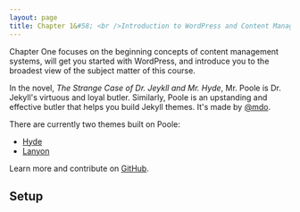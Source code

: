 ```yaml
---
layout: page
title: Chapter 1&#58; <br />Introduction to WordPress and Content Management Systems
---
```


<p class="message">
  Chapter One focuses on the beginning concepts of content management systems, will get you started with WordPress, and introduce you to the broadest view of the subject matter of this course. 
</p>

In the novel, *The Strange Case of Dr. Jeykll and Mr. Hyde*, Mr. Poole is Dr. Jekyll's virtuous and loyal butler. Similarly, Poole is an upstanding and effective butler that helps you build Jekyll themes. It's made by [@mdo](https://twitter.com/mdo).

There are currently two themes built on Poole:

* [Hyde](http://hyde.getpoole.com)
* [Lanyon](http://lanyon.getpoole.com)

Learn more and contribute on [GitHub](https://github.com/poole).

## Setup


